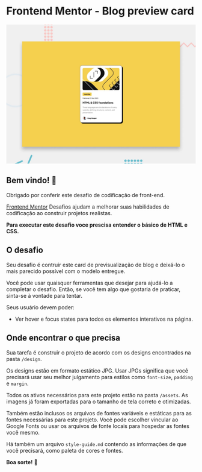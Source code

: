 # Frontend Mentor - Blog preview card

![Visualização do design para o desafio de Blog preview card](./design/desktop-preview.jpg)

## Bem vindo! 👋

Obrigado por conferir este desafio de codificação de front-end.

[Frontend Mentor](https://www.frontendmentor.io) Desafios ajudam a melhorar suas habilidades de codificação ao construir projetos realistas.

**Para executar este desafio voce prescisa entender o básico de HTML e CSS.**

## O desafio

Seu desafio é contruir este card de previsualização de blog e deixá-lo o mais parecido possível com o modelo entregue.

Você pode usar quaisquer ferramentas que desejar para ajudá-lo a completar o desafio. Então, se você tem algo que gostaria de praticar, sinta-se à vontade para tentar.

Seus usuário devem poder:

- Ver hover e focus states para todos os elementos interativos na página.

## Onde encontrar o que precisa

Sua tarefa é construir o projeto de acordo com os designs encontrados na pasta `/design`.

Os designs estão em formato estático JPG. Usar JPGs significa que você precisará usar seu melhor julgamento para estilos como `font-size`, `padding` e `margin`.

Todos os ativos necessários para este projeto estão na pasta `/assets`. As imagens já foram exportadas para o tamanho de tela correto e otimizadas.

Também estão inclusos os arquivos de fontes variáveis e estáticas para as fontes necessárias para este projeto. Você pode escolher vincular ao Google Fonts ou usar os arquivos de fonte locais para hospedar as fontes você mesmo.

Há também um arquivo `style-guide.md` contendo as informações de que você precisará, como paleta de cores e fontes.


**Boa sorte!** 🚀